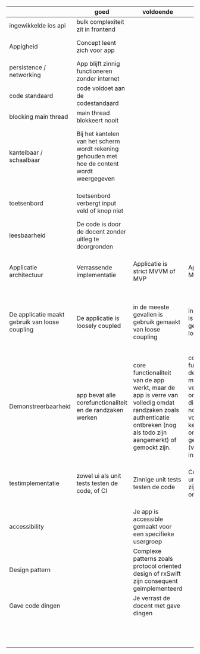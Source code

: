 |                                                | goed                                                                                         | voldoende                                                                                                                                                              | matig                                                                                                                                                                                                       | onvoldoende                                                                                       |
|------------------------------------------------|----------------------------------------------------------------------------------------------|------------------------------------------------------------------------------------------------------------------------------------------------------------------------|-------------------------------------------------------------------------------------------------------------------------------------------------------------------------------------------------------------|---------------------------------------------------------------------------------------------------|
| ingewikkelde ios api                           | bulk complexiteit zit in frontend                                                            |                                                                                                                                                                        |                                                                                                                                                                                                             | bulkcomplexiteit zit in backend                                                                   |
| Appigheid                                      | Concept leent zich voor app                                                                  |                                                                                                                                                                        |                                                                                                                                                                                                             | Concept had beter website kunen zijn                                                              |
| persistence / networking                       | App blijft zinnig functioneren zonder internet                                               |                                                                                                                                                                        |                                                                                                                                                                                                             | App is niet zinnig als er geen internet is.                                                       |
| code standaard                                 | code voldoet aan de codestandaard                                                            |                                                                                                                                                                        |                                                                                                                                                                                                             | code voldoet niet aan de codestandaard                                                            |
| blocking main thread                           | main thread blokkeert nooit                                                                  |                                                                                                                                                                        |                                                                                                                                                                                                             | main thread blokkeert soms                                                                        |
| kantelbaar / schaalbaar                        | Bij het kantelen van het scherm wordt rekening gehouden met hoe de content wordt weergegeven |                                                                                                                                                                        |                                                                                                                                                                                                             | Bij het kantelen van het scherm wordt geen rekening gehouden met hoe de content wordt weergegeven |
| toetsenbord                                    | toetsenbord verbergt input veld of knop niet                                                 |                                                                                                                                                                        |                                                                                                                                                                                                             | toetsenbord verbergt inputveld of knop                                                            |
| leesbaarheid                                   | De code is door de docent zonder uitleg te doorgronden                                       |                                                                                                                                                                        |                                                                                                                                                                                                             | Code is zonder uitleg niet  door de docent te doorgronden                                         |
| Applicatie architectuur                        | Verrassende implementatie                                                                    | Applicatie is strict MVVM of MVP                                                                                                                                       | Applicatie is strict MVC                                                                                                                                                                                    | Gekozen applicatie architectuur is niet consequent toegepast                                      |
| De applicatie maakt gebruik van loose coupling | De applicatie is loosely coupled                                                             | in de meeste gevallen is gebruik gemaakt van loose coupling                                                                                                            | in enkele gevallen is gebruik gemaakt van loose coupling                                                                                                                                                    | De applicatie bevat onacceptabel tightly coupled elementen zoals onjuist gebruik van singletons   |
| Demonstreerbaarheid                            | app bevat alle corefunctionaliteit en de randzaken werken                                    | core functionaliteit van de app werkt, maar de app is verre van volledig omdat randzaken zoals authenticatie ontbreken (nog als todo zijn aangemerkt) of gemockt zijn. | core functionaliteit van de app werkt, maar de app is verre van volledig omdat schermen die niet strikt noodzakelijk zijn voor de kernfunctionaliteit ontbreken of gemockt zijn (voorbeeld: inlogschermen)  | app bevat weinig of geen kern functionaliteit                                                     |
| testimplementatie                              | zowel ui als unit tests testen de code, of CI                                                | Zinnige unit tests testen de code                                                                                                                                      | Code zou met unittests testbaar zijn, maar deze ontbreken                                                                                                                                                   | Code is door opzet slecht testbaar (bijvoorbeeld door gebruik singletons)                         |
| accessibility                                  |                                                                                              | Je app is accessible gemaakt voor een specifieke usergroep                                                                                                             |                                                                                                                                                                                                             |                                                                                                   |
| Design pattern                                 |                                                                                              | Complexe patterns zoals protocol oriented design of rxSwift zijn consequent geimplementeerd                                                                            |                                                                                                                                                                                                             |                                                                                                   |
| Gave code dingen                               |                                                                                              | Je verrast de docent met gave dingen                                                                                                                                   |                                                                                                                                                                                                             |                                                                                                   |
|                                                |                                                                                              |                                                                                                                                                                        |                                                                                                                                                                                                             |                                                                                                   |
|                                                |                                                                                              |                                                                                                                                                                        |                                                                                                                                                                                                             |                                                                                                   |
|                                                |                                                                                              |                                                                                                                                                                        |                                                                                                                                                                                                             |                                                                                                   |
|                                                |                                                                                              |                                                                                                                                                                        |                                                                                                                                                                                                             |                                                                                                   |
|                                                |                                                                                              |                                                                                                                                                                        |                                                                                                                                                                                                             |                                                                                                   |
|                                                |                                                                                              |                                                                                                                                                                        |                                                                                                                                                                                                             |                                                                                                   |
|                                                |                                                                                              |                                                                                                                                                                        |                                                                                                                                                                                                             |                                                                                                   |
|                                                |                                                                                              |                                                                                                                                                                        |                                                                                                                                                                                                             |                                                                                                   |
|                                                |                                                                                              |                                                                                                                                                                        |                                                                                                                                                                                                             |                                                                                                   |
|                                                |                                                                                              |                                                                                                                                                                        |                                                                                                                                                                                                             |                                                                                                   |
|                                                |                                                                                              |                                                                                                                                                                        |                                                                                                                                                                                                             |                                                                                                   |
|                                                |                                                                                              |                                                                                                                                                                        |                                                                                                                                                                                                             |                                                                                                   |
|                                                |                                                                                              |                                                                                                                                                                        |                                                                                                                                                                                                             |                                                                                                   |

